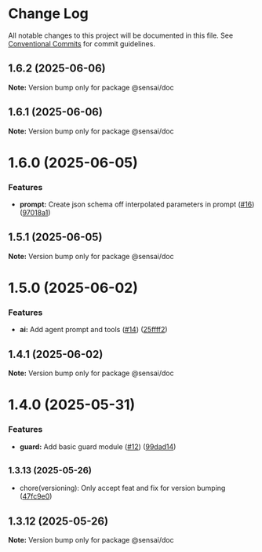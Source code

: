 # Change Log

All notable changes to this project will be documented in this file.
See [Conventional Commits](https://conventionalcommits.org) for commit guidelines.

## 1.6.2 (2025-06-06)

**Note:** Version bump only for package @sensai/doc

## 1.6.1 (2025-06-06)

**Note:** Version bump only for package @sensai/doc

# 1.6.0 (2025-06-05)

### Features

- **prompt:** Create json schema off interpolated parameters in prompt ([#16](https://github.com/sensaihq/sensai/issues/16)) ([97018a1](https://github.com/sensaihq/sensai/commit/97018a1b9d38cf448f127855dbbdd1888b1ad8ee))

## 1.5.1 (2025-06-05)

**Note:** Version bump only for package @sensai/doc

# 1.5.0 (2025-06-02)

### Features

- **ai:** Add agent prompt and tools ([#14](https://github.com/sensaihq/sensai/issues/14)) ([25ffff2](https://github.com/sensaihq/sensai/commit/25ffff20fa29a82ab68d26118c86c39f1d8ff492))

## 1.4.1 (2025-06-02)

**Note:** Version bump only for package @sensai/doc

# 1.4.0 (2025-05-31)

### Features

- **guard:** Add basic guard module ([#12](https://github.com/sensaihq/sensai/issues/12)) ([99dad14](https://github.com/sensaihq/sensai/commit/99dad14a5242497be36c73e185e47a304c5ab2f5))

## <small>1.3.13 (2025-05-26)</small>

- chore(versioning): Only accept feat and fix for version bumping ([47fc9e0](https://github.com/sensaihq/sensai/commit/47fc9e0))

## 1.3.12 (2025-05-26)

**Note:** Version bump only for package @sensai/doc
